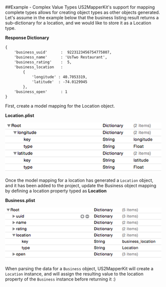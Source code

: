 ##Example - Complex Value Types
US2MapperKit's support for mapping complete types allows for creating object types as other objects generated. Let's assume in the example below that the business listing result returns a sub-dictionary for a location, and we would like to store it as a Location type.

**Response Dictionary**

```
{
	'business_uuid'  	 :  9223123456754775807,
	'business_name'  	 : 'UsTwo Restaurant',
	'business_rating' 	 :  5,
	'business_location   :
		{
			'longitude' : 40.7053319,
			'latitude'  : -74.0129945
		},					
	'business_open'    	 : 1
}

```

First, create a model mapping for the Location object.

**Location.plist**
<br/>

![alt tag](/readme_assets/location_plist.png?raw=true)
<br/>

Once the model mapping for a location has generated a `Location` object, and it has been added to the project, update the Business object mapping by defining a location property typed as **Location**

**Business.plist**
<br/>

![alt tag](/readme_assets/business_location_example.png?raw=true)
<br/>


When parsing the data for a `Business` object, US2MapperKit will create a `Location` instance, and will assign the resulting value to the location property of the `Business` instance before returning it :)

